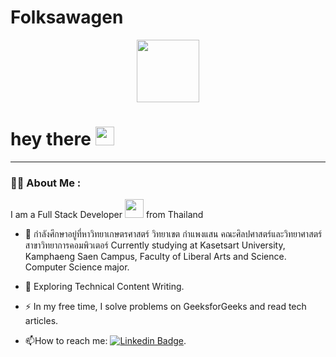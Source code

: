 # Folksawagen

<div id="header" align="center">
  <img src="https://media.giphy.com/media/M9gbBd9nbDrOTu1Mqx/giphy.gif" width="100"/>
</div>

<h1>
  hey there
<img src="https://media.giphy.com/media/hvRJCLFzcasrR4ia7z/giphy.gif" width="30px"/>
</h1>

---

### :woman_technologist: About Me :
I am a Full Stack Developer <img src="https://media.giphy.com/media/WUlplcMpOCEmTGBtBW/giphy.gif" width="30"> from Thailand
- :telescope: กำลังศึกษาอยู่ที่หาวิทยาเกษตรศาสตร์ วิทยาเขต กำแพงแสน คณะศิลปศาสตร์และวิทยาศาสตร์ สาขาวิทยาการคอมพิวเตอร์ Currently studying at Kasetsart University, Kamphaeng Saen Campus, Faculty of Liberal Arts and Science. Computer Science major.

- :seedling: Exploring Technical Content Writing.

- :zap: In my free time, I solve problems on GeeksforGeeks and read tech articles.

- :mailbox:How to reach me: [![Linkedin Badge](https://img.shields.io/badge/-kakbar-blue?style=flat&logo=Linkedin&logoColor=white)](your-linkedin-url).
